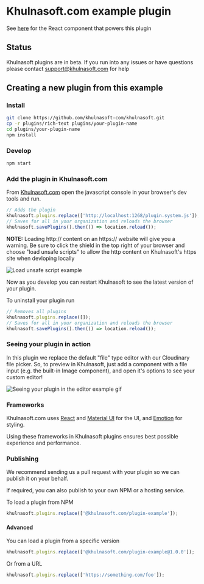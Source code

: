 # Khulnasoft.com example plugin

See [here](src/plugin.tsx) for the React component that powers this plugin

## Status

Khulnasoft plugins are in beta. If you run into any issues or have questions please
contact support@khulnasoft.com for help

## Creating a new plugin from this example

### Install

```bash
git clone https://github.com/khulnasoft-com/khulnasoft.git
cp -r plugins/rich-text plugins/your-plugin-name
cd plugins/your-plugin-name
npm install
```

### Develop

```bash
npm start
```

### Add the plugin in Khulnasoft.com

From [Khulnasoft.com](https://khulnasoft.com) open the javascript console in your browser's dev tools and run.

```js
// Adds the plugin
khulnasoft.plugins.replace(['http://localhost:1268/plugin.system.js']);
// Saves for all in your organization and reloads the browser
khulnasoft.savePlugins().then(() => location.reload());
```

**NOTE:** Loading http:// content on an https:// website will give you a warning. Be sure to click the shield in the top right of your browser and choose "load unsafe scripts" to allow the http content on Khulnasoft's https site when devloping locally

<img alt="Load unsafe script example" src="https://i.stack.imgur.com/uSaLL.png">

Now as you develop you can restart Khulnasoft to see the latest version of your plugin.

To uninstall your plugin run

```js
// Removes all plugins
khulnasoft.plugins.replace([]);
// Saves for all in your organization and reloads the browser
khulnasoft.savePlugins().then(() => location.reload());
```

### Seeing your plugin in action

In this plugin we replace the default "file" type editor with our Cloudinary file picker. So, to preview in Khulnasoft, just add a component with a file input (e.g. the built-in Image component), and open it's options to see your custom editor!

<img src="https://i.imgur.com/uVOLn7A.gif" alt="Seeing your plugin in the editor example gif">

### Frameworks

Khulnasoft.com uses [React](https://github.com/facebook/react) and [Material UI](https://github.com/mui-org/material-ui) for the UI, and [Emotion](https://github.com/emotion-js/emotion) for styling.

Using these frameworks in Khulnasoft plugins ensures best possible experience and performance.

### Publishing

We recommend sending us a pull request with your plugin so we can publish it on your behalf.

If required, you can also publish to your own NPM or a hosting service.

To load a plugin from NPM

```js
khulnasoft.plugins.replace(['@khulnasoft.com/plugin-example']);
```

#### Advanced

You can load a plugin from a specific version

```js
khulnasoft.plugins.replace(['@khulnasoft.com/plugin-example@1.0.0']);
```

Or from a URL

```js
khulnasoft.plugins.replace(['https://something.com/foo']);
```

